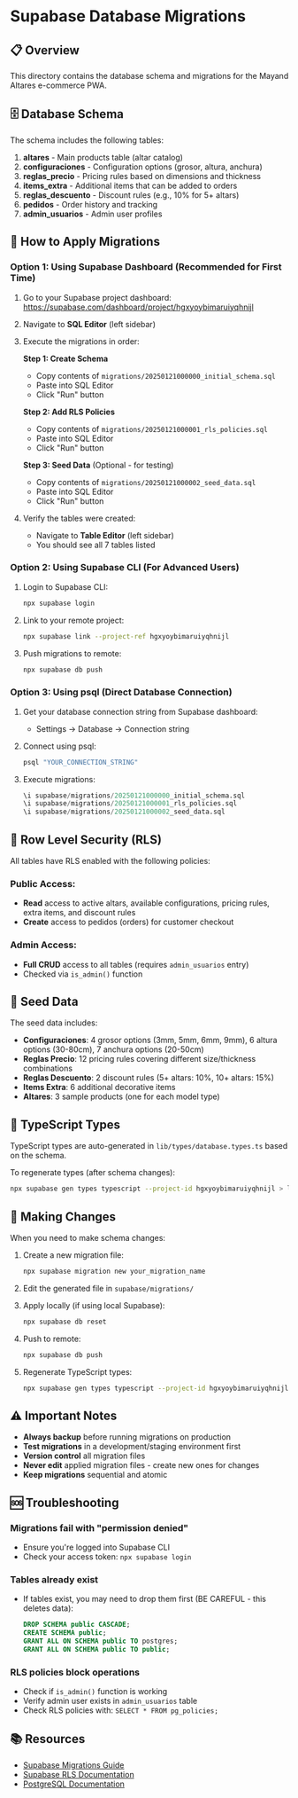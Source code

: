 # Supabase Database Migrations

## 📋 Overview

This directory contains the database schema and migrations for the Mayand Altares e-commerce PWA.

## 🗄️ Database Schema

The schema includes the following tables:

1. **altares** - Main products table (altar catalog)
2. **configuraciones** - Configuration options (grosor, altura, anchura)
3. **reglas_precio** - Pricing rules based on dimensions and thickness
4. **items_extra** - Additional items that can be added to orders
5. **reglas_descuento** - Discount rules (e.g., 10% for 5+ altars)
6. **pedidos** - Order history and tracking
7. **admin_usuarios** - Admin user profiles

## 🚀 How to Apply Migrations

### Option 1: Using Supabase Dashboard (Recommended for First Time)

1. Go to your Supabase project dashboard: https://supabase.com/dashboard/project/hgxyoybimaruiyqhnijl

2. Navigate to **SQL Editor** (left sidebar)

3. Execute the migrations in order:

   **Step 1: Create Schema**
   - Copy contents of `migrations/20250121000000_initial_schema.sql`
   - Paste into SQL Editor
   - Click "Run" button

   **Step 2: Add RLS Policies**
   - Copy contents of `migrations/20250121000001_rls_policies.sql`
   - Paste into SQL Editor
   - Click "Run" button

   **Step 3: Seed Data** (Optional - for testing)
   - Copy contents of `migrations/20250121000002_seed_data.sql`
   - Paste into SQL Editor
   - Click "Run" button

4. Verify the tables were created:
   - Navigate to **Table Editor** (left sidebar)
   - You should see all 7 tables listed

### Option 2: Using Supabase CLI (For Advanced Users)

1. Login to Supabase CLI:
   ```bash
   npx supabase login
   ```

2. Link to your remote project:
   ```bash
   npx supabase link --project-ref hgxyoybimaruiyqhnijl
   ```

3. Push migrations to remote:
   ```bash
   npx supabase db push
   ```

### Option 3: Using psql (Direct Database Connection)

1. Get your database connection string from Supabase dashboard:
   - Settings → Database → Connection string

2. Connect using psql:
   ```bash
   psql "YOUR_CONNECTION_STRING"
   ```

3. Execute migrations:
   ```sql
   \i supabase/migrations/20250121000000_initial_schema.sql
   \i supabase/migrations/20250121000001_rls_policies.sql
   \i supabase/migrations/20250121000002_seed_data.sql
   ```

## 🔐 Row Level Security (RLS)

All tables have RLS enabled with the following policies:

### Public Access:
- **Read** access to active altars, available configurations, pricing rules, extra items, and discount rules
- **Create** access to pedidos (orders) for customer checkout

### Admin Access:
- **Full CRUD** access to all tables (requires `admin_usuarios` entry)
- Checked via `is_admin()` function

## 🧪 Seed Data

The seed data includes:

- **Configuraciones**: 4 grosor options (3mm, 5mm, 6mm, 9mm), 6 altura options (30-80cm), 7 anchura options (20-50cm)
- **Reglas Precio**: 12 pricing rules covering different size/thickness combinations
- **Reglas Descuento**: 2 discount rules (5+ altars: 10%, 10+ altars: 15%)
- **Items Extra**: 6 additional decorative items
- **Altares**: 3 sample products (one for each model type)

## 📝 TypeScript Types

TypeScript types are auto-generated in `lib/types/database.types.ts` based on the schema.

To regenerate types (after schema changes):

```bash
npx supabase gen types typescript --project-id hgxyoybimaruiyqhnijl > lib/types/database.types.ts
```

## 🔄 Making Changes

When you need to make schema changes:

1. Create a new migration file:
   ```bash
   npx supabase migration new your_migration_name
   ```

2. Edit the generated file in `supabase/migrations/`

3. Apply locally (if using local Supabase):
   ```bash
   npx supabase db reset
   ```

4. Push to remote:
   ```bash
   npx supabase db push
   ```

5. Regenerate TypeScript types:
   ```bash
   npx supabase gen types typescript --project-id hgxyoybimaruiyqhnijl > lib/types/database.types.ts
   ```

## ⚠️ Important Notes

- **Always backup** before running migrations on production
- **Test migrations** in a development/staging environment first
- **Version control** all migration files
- **Never edit** applied migration files - create new ones for changes
- **Keep migrations** sequential and atomic

## 🆘 Troubleshooting

### Migrations fail with "permission denied"
- Ensure you're logged into Supabase CLI
- Check your access token: `npx supabase login`

### Tables already exist
- If tables exist, you may need to drop them first (BE CAREFUL - this deletes data):
  ```sql
  DROP SCHEMA public CASCADE;
  CREATE SCHEMA public;
  GRANT ALL ON SCHEMA public TO postgres;
  GRANT ALL ON SCHEMA public TO public;
  ```

### RLS policies block operations
- Check if `is_admin()` function is working
- Verify admin user exists in `admin_usuarios` table
- Check RLS policies with: `SELECT * FROM pg_policies;`

## 📚 Resources

- [Supabase Migrations Guide](https://supabase.com/docs/guides/cli/managing-environments)
- [Supabase RLS Documentation](https://supabase.com/docs/guides/database/postgres/row-level-security)
- [PostgreSQL Documentation](https://www.postgresql.org/docs/)
